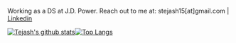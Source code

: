 Working as a DS at J.D. Power. Reach out to me at: stejash15[at]gmail.com | [Linkedin](https://www.linkedin.com/in/tejash-shah/)


[![Tejash's github stats](https://github-readme-stats.vercel.app/api?username=Tejash-Shah&count_private=true&show_icons=true&theme=radical)](https://github.com/Tejash-Shah/github-readme-stats)[![Top Langs](https://github-readme-stats.vercel.app/api/top-langs/?username=Tejash-Shah&layout=compact&theme=radical)](https://github.com/Tejash-Shah/github-readme-stats)
